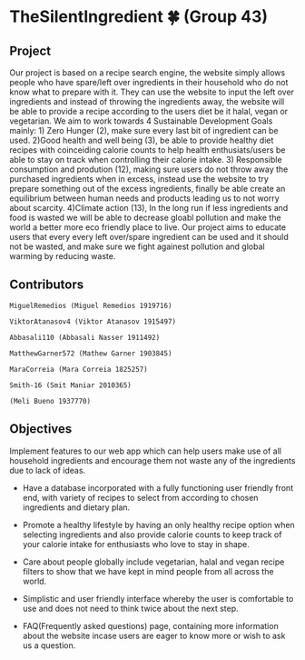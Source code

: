 # TheSilentIngredient :four_leaf_clover: (Group 43)

## Project
Our project is based on a recipe search engine, the website simply allows people who have spare/left over ingredients in their household who do not know what to prepare with it. They can use the website to input the left over ingredients and instead of throwing the ingredients away, the website will be able to provide a recipe according to the users diet be it halal, vegan or vegetarian. We aim to work towards 4 Sustainable Development Goals mainly: 1) Zero Hunger (2), make sure every last bit of ingredient can be used. 2)Good health and well being (3), be able to provide healthy diet recipes with coinceiding calorie counts to help health enthusiats/users be able to stay on track when controlling their calorie intake. 3) Responsible consumption and prodution (12), making sure users do not throw away the purchased ingredients when in excess, instead use the website to try prepare something out of the excess ingredients, finally be able create an equilibrium between human needs and products leading us to not worry about scarcity. 4)Climate action (13), In the long run if less ingredients and food is wasted we will be able to decrease gloabl pollution and make the world a better more eco friendly place to live. Our project aims to educate users that every every left over/spare ingredient can be used and it should not be wasted, and make sure we fight againest pollution and global warming by reducing waste.

## Contributors
```
MiguelRemedios (Miguel Remedios 1919716)
```

```
ViktorAtanasov4 (Viktor Atanasov 1915497)
```

```
Abbasali110 (Abbasali Nasser 1911492)
```

```
MatthewGarner572 (Mathew Garner 1903845)
```

```
MaraCorreia (Mara Correia 1825257)
```

```
Smith-16 (Smit Maniar 2010365)
```

```
(Meli Bueno 1937770)
```

## Objectives

Implement features to our web app which can help users make use of all household ingredients and encourage them not waste any of the ingredients due to lack of ideas.

* Have a database incorporated with a fully functioning user friendly front end,  with variety of recipes to select from according to chosen ingredients and dietary plan.

* Promote a healthy lifestyle by having an only healthy recipe option when selecting ingredients and also provide calorie counts to keep track of your calorie intake for enthusiasts who love to stay in shape.

* Care about people globally include vegetarian, halal and vegan recipe filters to show that we have kept in mind people from all across the world.

* Simplistic and user friendly interface whereby the user is comfortable to use and does not need to think twice about the next step.

* FAQ(Frequently asked questions) page, containing more information about the website incase users are eager to know more or wish to ask us a question.
